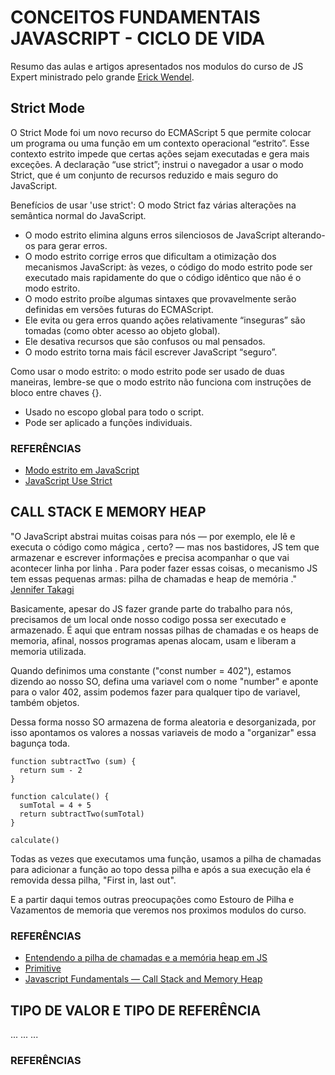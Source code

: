# CONCEITOS FUNDAMENTAIS JAVASCRIPT - CICLO DE VIDA

Resumo das aulas e artigos apresentados nos modulos do curso de JS Expert ministrado pelo grande [Erick Wendel](https://github.com/ErickWendel).

## Strict Mode

O Strict Mode foi um novo recurso do ECMAScript 5 que permite colocar um programa ou uma função em um contexto operacional “estrito”. Esse contexto estrito impede que certas ações sejam executadas e gera mais exceções. A declaração “use strict”; instrui o navegador a usar o modo Strict, que é um conjunto de recursos reduzido e mais seguro do JavaScript.

Benefícios de usar 'use strict': O modo Strict faz várias alterações na semântica normal do JavaScript.

- O modo estrito elimina alguns erros silenciosos de JavaScript alterando-os para gerar erros.
- O modo estrito corrige erros que dificultam a otimização dos mecanismos JavaScript: às vezes, o código do modo estrito pode ser executado mais rapidamente do que o código idêntico que não é o modo estrito.
- O modo estrito proíbe algumas sintaxes que provavelmente serão definidas em versões futuras do ECMAScript.
- Ele evita ou gera erros quando ações relativamente “inseguras” são tomadas (como obter acesso ao objeto global).
- Ele desativa recursos que são confusos ou mal pensados.
- O modo estrito torna mais fácil escrever JavaScript “seguro”.

Como usar o modo estrito: o modo estrito pode ser usado de duas maneiras, lembre-se que o modo estrito não funciona com instruções de bloco entre chaves {}.

- Usado no escopo global para todo o script.
- Pode ser aplicado a funções individuais.

### REFERÊNCIAS

- [Modo estrito em JavaScript](https://www.geeksforgeeks.org/strict-mode-javascript/)
- [JavaScript Use Strict](https://www.w3schools.com/js/js_strict.asp)

## CALL STACK E MEMORY HEAP

"O JavaScript abstrai muitas coisas para nós — por exemplo, ele lê e executa o código como mágica , certo? — mas nos bastidores, JS tem que armazenar e escrever informações e precisa acompanhar o que vai acontecer linha por linha . Para poder fazer essas coisas, o mecanismo JS tem essas pequenas armas: pilha de chamadas e heap de memória ." [Jennifer Takagi](https://levelup.gitconnected.com/understanding-call-stack-and-heap-memory-in-js-e34bf8d3c3a4)

Basicamente, apesar do JS fazer grande parte do trabalho para nós, precisamos de um local onde nosso codigo possa ser executado e armazenado. É aqui que entram nossas pilhas de chamadas e os heaps de memoria, afinal, nossos programas apenas alocam, usam e liberam a memoria utilizada.

Quando definimos uma constante ("const number = 402"), estamos dizendo ao nosso SO, defina uma variavel com o nome "number" e aponte para o valor 402, assim podemos fazer para qualquer tipo de variavel, também objetos.

Dessa forma nosso SO armazena de forma aleatoria e desorganizada, por isso apontamos os valores a nossas variaveis de modo a "organizar" essa bagunça toda.

```
function subtractTwo (sum) {
  return sum - 2
}

function calculate() {
  sumTotal = 4 + 5
  return subtractTwo(sumTotal)
}

calculate()
```

Todas as vezes que executamos uma função, usamos a pilha de chamadas para adicionar a função ao topo dessa pilha e após a sua execução ela é removida dessa pilha, "First in, last out".

E a partir daqui temos outras preocupações como Estouro de Pilha e Vazamentos de memoria que veremos nos proximos modulos do curso.

### REFERÊNCIAS

- [Entendendo a pilha de chamadas e a memória heap em JS](https://levelup.gitconnected.com/understanding-call-stack-and-heap-memory-in-js-e34bf8d3c3a4)
- [Primitive](https://developer.mozilla.org/en-US/docs/Glossary/Primitive)
- [Javascript Fundamentals — Call Stack and Memory Heap](https://medium.com/@allansendagi/javascript-fundamentals-call-stack-and-memory-heap-401eb8713204)

## TIPO DE VALOR E TIPO DE REFERÊNCIA

...
...
...

### REFERÊNCIAS
